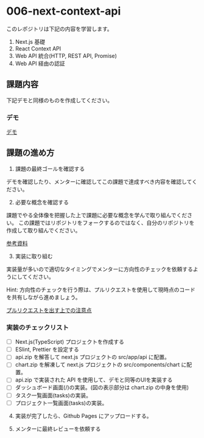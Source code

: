 
# 006-next-context-api

このレポジトリは下記の内容を学習します。

1. Next.js 基礎
2. React Context API
3. Web API 統合(HTTP, REST API, Promise)
4. Web API 経由の認証

## 課題内容

下記デモと同様のものを作成してください。

### デモ

[デモ](https://next-context-api.netlify.app/)

## 課題の進め方

1. 課題の最終ゴールを確認する

デモを確認したり、メンターに確認してこの課題で達成すべき内容を確認してください。

2. 必要な概念を確認する

課題でやる全体像を把握した上で課題に必要な概念を学んで取り組んでください。
この課題ではリポジトリをフォークするのではなく、自分のリポジトリを作成して取り組んでください。

[参考資料](./docs/documents.md)

3. 実装に取り組む

実装量が多いので適切なタイミングでメンターに方向性のチェックを依頼するようにしてください。

Hint: 方向性のチェックを行う際は、プルリクエストを使用して現時点のコードを共有しながら進めましょう。

[プルリクエストを出す上での注意点]()

### 実装のチェックリスト

- [ ] Next.js(TypeScript) プロジェクトを作成する
- [ ] ESlint, Prettier を設定する
- [ ] api.zip を解答して next.js プロジェクトの src/app/api に配置。
- [ ] chart.zip を解凍して next.js プロジェクトの src/components/chart に配置。
- [ ] api.zip で実装された API を使用して、デモと同等のUIを実装する
 - [ ] ダッシュボード画面(/)の実装。(図の表示部分は chart.zip の中身を使用)
 - [ ] タスク一覧画面(tasks)の実装。
 - [ ] プロジェクト一覧画面(tasks)の実装。

4. 実装が完了したら、Github Pages にアップロードする。

5. メンターに最終レビューを依頼する


